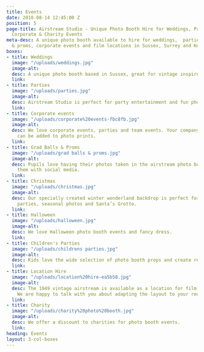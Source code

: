 ```yaml
---
title: Events
date: 2018-08-14 12:45:00 Z
position: 5
page-title: Airstream Studio - Unique Photo Booth Hire for Weddings, Parties, Proms,
  Corporate & Charity Events
meta-desc: A unique photo booth available to hire for weddings,  parties, grad Balls
  & proms, corporate events and film locations in Sussex, Surrey and Kent.
boxes:
- title: Weddings
  image: "/uploads/weddings.jpg"
  image-alt: 
  desc: A unique photo booth based in Sussex, great for vintage inspired weddings.
  link: 
- title: Parties
  image: "/uploads/parties.jpg"
  image-alt: 
  desc: Airstream Studio is perfect for party entertainment and fun photo memories.
  link: 
- title: Corporate events
  image: "/uploads/corporate%20events-fbc8fb.jpg"
  image-alt: 
  desc: We love corporate events, parties and team events. Your company logo and branding
    can be added to photo prints.
  link: 
- title: Grad Balls & Proms
  image: "/uploads/grad balls & proms.jpg"
  image-alt: 
  desc: Pupils love having their photos taken in the airstream photo booth and sharing
    them with social media.
  link: 
- title: Christmas
  image: "/uploads/christmas.jpg"
  image-alt: 
  desc: Our specially created winter wonderland backdrop is perfect for Christmas
    parties, seasonal photos and Santa’s Grotto.
  link: 
- title: Halloween
  image: "/uploads/halloween.jpg"
  image-alt: 
  desc: We love Halloween photo booth events and fancy dress.
  link: 
- title: Children's Parties
  image: "/uploads/childrens parties.jpg"
  image-alt: 
  desc: Kids love the wide selection of photo booth props and create really fun photos.
  link: 
- title: Location Hire
  image: "/uploads/location%20hire-ea5b58.jpg"
  image-alt: 
  desc: The 1949 vintage airstream is available as a location for film, TV and photography.
    We are happy to talk with you about adapting the layout to your requirements.
  link: 
- title: Charity
  image: "/uploads/charity%20photo%20booth.jpg"
  image-alt: 
  desc: We offer a discount to charities for photo booth events.
  link: 
heading: Events
layout: 3-col-boxes
---
```


